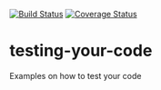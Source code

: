 [![Build Status](https://travis-ci.com/ismrm-coding-secret-session/testing-your-code.svg?branch=python)](https://travis-ci.com/ismrm-coding-secret-session/testing-your-code)
[![Coverage Status](https://coveralls.io/repos/github/ismrm-coding-secret-session/testing-your-code/badge.svg?branch=python)](https://coveralls.io/github/ismrm-coding-secret-session/testing-your-code?branch=python)

# testing-your-code
Examples on how to test your code
